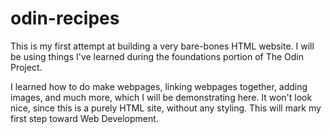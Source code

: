 # odin-recipes
This is my first attempt at building a very bare-bones HTML website.
I will be using things I've learned during the foundations portion of The Odin Project.

I learned how to do make webpages, linking webpages together, adding images, and much more,
which I will be demonstrating here. It won't look nice, since this is a purely HTML site, without any
styling. This will mark my first step toward Web Development.
